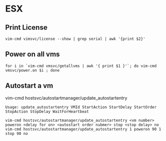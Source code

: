 ESX
===

Print License
-------------

    vim-cmd vimsvc/license --show | grep serial | awk '{print $2}'

Power on all vms
----------------

    for i in `vim-cmd vmsvc/getallvms | awk '{ print $1 }'`; do vim-cmd vmsvc/power.on $i ; done


Autostart a vm
--------------
vim-cmd hostsvc/autostartmanager/update_autostartentry

    Usage: update_autostartentry VMId StartAction StartDelay StartOrder StopAction StopDelay WaitForHeartbeat

    vim-cmd hostsvc/autostartmanager/update_autostartentry <vm number> poweron <delay for on> <autostart order nubmer> stop <stop delay> no
    vim-cmd hostsvc/autostartmanager/update_autostartentry 1 poweron 90 1 stop 90 no
